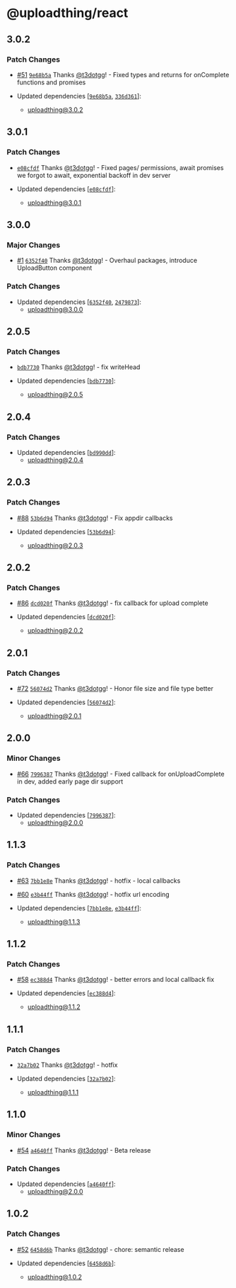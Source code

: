 # @uploadthing/react

## 3.0.2

### Patch Changes

- [#51](https://github.com/pingdotgg/uploadthing/pull/51) [`9e68b5a`](https://github.com/pingdotgg/uploadthing/commit/9e68b5a12f9747113ccd8cc930e04bcf38cbe79c) Thanks [@t3dotgg](https://github.com/t3dotgg)! - Fixed types and returns for onComplete functions and promises

- Updated dependencies [[`9e68b5a`](https://github.com/pingdotgg/uploadthing/commit/9e68b5a12f9747113ccd8cc930e04bcf38cbe79c), [`336d361`](https://github.com/pingdotgg/uploadthing/commit/336d361763a870240f9703522e244d1e3dfe8861)]:
  - uploadthing@3.0.2

## 3.0.1

### Patch Changes

- [`e08cfdf`](https://github.com/pingdotgg/uploadthing/commit/e08cfdf0e26797025a7e6baa598b0c11957ce587) Thanks [@t3dotgg](https://github.com/t3dotgg)! - Fixed pages/ permissions, await promises we forgot to await, exponential backoff in dev server

- Updated dependencies [[`e08cfdf`](https://github.com/pingdotgg/uploadthing/commit/e08cfdf0e26797025a7e6baa598b0c11957ce587)]:
  - uploadthing@3.0.1

## 3.0.0

### Major Changes

- [#1](https://github.com/pingdotgg/uploadthing/pull/1) [`6352f40`](https://github.com/pingdotgg/uploadthing/commit/6352f4057fc5a37a25d3561dcef06e0ba14b4af4) Thanks [@t3dotgg](https://github.com/t3dotgg)! - Overhaul packages, introduce UploadButton component

### Patch Changes

- Updated dependencies [[`6352f40`](https://github.com/pingdotgg/uploadthing/commit/6352f4057fc5a37a25d3561dcef06e0ba14b4af4), [`2479873`](https://github.com/pingdotgg/uploadthing/commit/247987335a5c0ec4d43568f31897377e3656fce2)]:
  - uploadthing@3.0.0

## 2.0.5

### Patch Changes

- [`bdb7730`](https://github.com/pingdotgg/uploadthing/commit/bdb77302cbe1ea6ae0f2c00296f225a5d29e6275) Thanks [@t3dotgg](https://github.com/t3dotgg)! - fix writeHead

- Updated dependencies [[`bdb7730`](https://github.com/pingdotgg/uploadthing/commit/bdb77302cbe1ea6ae0f2c00296f225a5d29e6275)]:
  - uploadthing@2.0.5

## 2.0.4

### Patch Changes

- Updated dependencies [[`bd990dd`](https://github.com/pingdotgg/uploadthing/commit/bd990dd3f7d45dd049db921e6de6835efd8fad8f)]:
  - uploadthing@2.0.4

## 2.0.3

### Patch Changes

- [#88](https://github.com/pingdotgg/uploadthing/pull/88) [`53b6d94`](https://github.com/pingdotgg/uploadthing/commit/53b6d94acdfea59b455fc0694b6feb232ca5830c) Thanks [@t3dotgg](https://github.com/t3dotgg)! - Fix appdir callbacks

- Updated dependencies [[`53b6d94`](https://github.com/pingdotgg/uploadthing/commit/53b6d94acdfea59b455fc0694b6feb232ca5830c)]:
  - uploadthing@2.0.3

## 2.0.2

### Patch Changes

- [#86](https://github.com/pingdotgg/uploadthing/pull/86) [`dcd020f`](https://github.com/pingdotgg/uploadthing/commit/dcd020fec54f12fd89207ed021e0f103e5fa33d2) Thanks [@t3dotgg](https://github.com/t3dotgg)! - fix callback for upload complete

- Updated dependencies [[`dcd020f`](https://github.com/pingdotgg/uploadthing/commit/dcd020fec54f12fd89207ed021e0f103e5fa33d2)]:
  - uploadthing@2.0.2

## 2.0.1

### Patch Changes

- [#72](https://github.com/pingdotgg/uploadthing/pull/72) [`56074d2`](https://github.com/pingdotgg/uploadthing/commit/56074d2800459ce497d5860356ed45ec00e04be4) Thanks [@t3dotgg](https://github.com/t3dotgg)! - Honor file size and file type better

- Updated dependencies [[`56074d2`](https://github.com/pingdotgg/uploadthing/commit/56074d2800459ce497d5860356ed45ec00e04be4)]:
  - uploadthing@2.0.1

## 2.0.0

### Minor Changes

- [#66](https://github.com/pingdotgg/uploadthing/pull/66) [`7996387`](https://github.com/pingdotgg/uploadthing/commit/7996387e323edd9c7c8f82186a3e440c4bdbf691) Thanks [@t3dotgg](https://github.com/t3dotgg)! - Fixed callback for onUploadComplete in dev, added early page dir support

### Patch Changes

- Updated dependencies [[`7996387`](https://github.com/pingdotgg/uploadthing/commit/7996387e323edd9c7c8f82186a3e440c4bdbf691)]:
  - uploadthing@2.0.0

## 1.1.3

### Patch Changes

- [#63](https://github.com/pingdotgg/uploadthing/pull/63) [`7bb1e8e`](https://github.com/pingdotgg/uploadthing/commit/7bb1e8e9c36915e6c1c83fc9ba100eeaf456b04c) Thanks [@t3dotgg](https://github.com/t3dotgg)! - hotfix - local callbacks

- [#60](https://github.com/pingdotgg/uploadthing/pull/60) [`e3b44ff`](https://github.com/pingdotgg/uploadthing/commit/e3b44ffc87efdd63e5ce0c6f8df5e91ad54eb562) Thanks [@t3dotgg](https://github.com/t3dotgg)! - hotfix url encoding

- Updated dependencies [[`7bb1e8e`](https://github.com/pingdotgg/uploadthing/commit/7bb1e8e9c36915e6c1c83fc9ba100eeaf456b04c), [`e3b44ff`](https://github.com/pingdotgg/uploadthing/commit/e3b44ffc87efdd63e5ce0c6f8df5e91ad54eb562)]:
  - uploadthing@1.1.3

## 1.1.2

### Patch Changes

- [#58](https://github.com/pingdotgg/uploadthing/pull/58) [`ec388d4`](https://github.com/pingdotgg/uploadthing/commit/ec388d4e72b651254cb5590b40d48c90ee43398d) Thanks [@t3dotgg](https://github.com/t3dotgg)! - better errors and local callback fix

- Updated dependencies [[`ec388d4`](https://github.com/pingdotgg/uploadthing/commit/ec388d4e72b651254cb5590b40d48c90ee43398d)]:
  - uploadthing@1.1.2

## 1.1.1

### Patch Changes

- [`32a7b02`](https://github.com/pingdotgg/uploadthing/commit/32a7b0264f214fee6cab4cdd45635c3a7d9ff0ef) Thanks [@t3dotgg](https://github.com/t3dotgg)! - hotfix

- Updated dependencies [[`32a7b02`](https://github.com/pingdotgg/uploadthing/commit/32a7b0264f214fee6cab4cdd45635c3a7d9ff0ef)]:
  - uploadthing@1.1.1

## 1.1.0

### Minor Changes

- [#54](https://github.com/pingdotgg/uploadthing/pull/54) [`a4640ff`](https://github.com/pingdotgg/uploadthing/commit/a4640ff9a91e0eb833e2cc0daf5cb65cab54cb32) Thanks [@t3dotgg](https://github.com/t3dotgg)! - Beta release

### Patch Changes

- Updated dependencies [[`a4640ff`](https://github.com/pingdotgg/uploadthing/commit/a4640ff9a91e0eb833e2cc0daf5cb65cab54cb32)]:
  - uploadthing@2.0.0

## 1.0.2

### Patch Changes

- [#52](https://github.com/pingdotgg/uploadthing/pull/52) [`6458d6b`](https://github.com/pingdotgg/uploadthing/commit/6458d6b2f37beccb63ae7c1896fbf85e283fd815) Thanks [@t3dotgg](https://github.com/t3dotgg)! - chore: semantic release

- Updated dependencies [[`6458d6b`](https://github.com/pingdotgg/uploadthing/commit/6458d6b2f37beccb63ae7c1896fbf85e283fd815)]:
  - uploadthing@1.0.2
